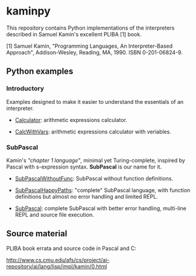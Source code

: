 # kaminpy

This repository contains Python implementations of the interpreters described
in Samuel Kamin's excellent PLIBA [1] book.

[1] Samuel Kamin, "Programming Languages, An Interpreter-Based Approach",
      Addison-Wesley, Reading, MA, 1990. ISBN 0-201-06824-9.

## Python examples

### Introductory

Examples designed to make it easier to understand the essentials of an interpreter.

* [Calculator](https://github.com/pliba/kaminpy/tree/master/Calculator): arithmetic expressions calculator.

* [CalcWithVars](https://github.com/pliba/kaminpy/tree/master/CalcWithVars): arithmetic expressions calculator with veriables.

### SubPascal

Kamin's *"chapter 1 language"*, minimal yet Turing-complete, inspired by Pascal with s-expression syntax. **SubPascal** is our name for it.

* [SubPascalWithoutFunc](https://github.com/pliba/kaminpy/tree/master/SubPascalWithoutFunc): SubPascal without function definitions.

* [SubPascalHappyPaths](https://github.com/pliba/kaminpy/tree/master/SubPascalHappyPaths): "complete" SubPascal language, with function definitions but almost no error handling and limited REPL.

* [SubPascal](https://github.com/pliba/kaminpy/tree/master/SubPascal): complete SubPascal with better error handling, multi-line REPL and source file execution.



## Source material

PLIBA book errata and source code in Pascal and C:

http://www.cs.cmu.edu/afs/cs/project/ai-repository/ai/lang/lisp/impl/kamin/0.html
